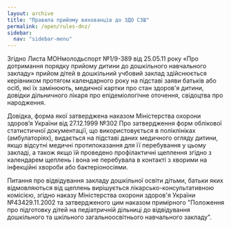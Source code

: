 ```yaml
---
layout: archive
title: "Правила прийому вихованців до ЗДО СЗШ"
permalink: /open/rules-dnz/
sidebar:
  nav: "sidebar-menu"
---
```


Згідно Листа МОНмолодьспорт №1/9-389 від 25.05.11 року «Про дотримання порядку прийому дитини до дошкільного навчального закладу» прийом дітей в дошкільний учбовий заклад здійснюється керівником протягом календарного року на підставі заяви батьків або осіб, які їх замінюють, медичної картки про стан здоров'я дитини, довідки дільничного лікаря про епідеміологічне оточення, свідоцтва про народження.

Довідка, форма якої затверджена наказом Міністерства охорони здоров’я України від 27.12.1999 №302 Про затвердження форм облікової статистичної документації, що використовується в поліклініках (амбулаторіях), видається на підставі даних медичного огляду дитини, якщо відсутні медичні протипоказання для її перебування у цьому закладі, а також якщо їй проведено профілактичні щеплення згідно з календарем щеплень і вона не перебувала в контакті з хворими на інфекційні хвороби або бактеріоносіями.

Питання про відвідування закладу дошкільної освіти дітьми, батьки яких відмовляються від щеплень вирішується лікарсько-консультативною комісією, згідно наказу Міністерства охорони здоров'я України №43429.11.2002 та затвердженого цим наказом примірного "Положення про підготовку дітей на педіатричній дільниці до відвідування дошкільного та шкільного загальноосвітнього навчального закладу".
